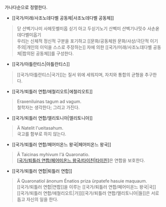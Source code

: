 가나다순으로 정렬한다.

- [[국가/미래/사조노데다벨 공동체|사조노데다벨 공동체]]

> 닫 산벡기나미 사헤둣벨미옵 싣기 아고 두싣기노기 산벡미 산벡기나밋수 사손옫데다벨미옵기  
> 우리는 신체적 정신적 구분을 포기하고 [[문화/공동체원 문화/사상/극단적 이기주의|개인의 이익을 스스로 주장하는]] 자에 의한 [[국가/미래/사조노데다벨 공동체|합의된 공동체]]를 구성한다.

- [[국가/아틀란티스|아틀란티스]]

> [[국가/아틀란티스|국가]]는 질서 위에 세워지며, 자치와 통합의 균형을 추구한다.

- [[국가/퇴틀러 연합/에철리오트|에철리오트]]

> Eraxeniluinas tagum ad vagum.  
> 철학자는 생각한다; 그리고 가진다.

- [[국가/퇴틀러 연합/엘리토니아|엘리토니아]]

> Ä Natelit l'ueitasahum.  
> 국고를 함부로 하지 않는다.

* [[국가/퇴틀러 연합/페어미온느 왕국|페어미온느 왕국]]

> Ä Taicinas myhivum l'ä Quaronatio.  
> [[국가/퇴틀러 연합/페어미온느 왕국/타이친|타이친]](국왕)은 연합을 보호한다.

* [[국가/퇴틀러 연합|퇴틀러 연합]]

> Ä Quaronatiol änonum Énatios priza ürpatefe hasuie maquaum.  
> [[국가/퇴틀러 연합|연합]]을 이루는 [[국가/퇴틀러 연합/페어미온느 왕국|국]][[국가/퇴틀러 연합/에철리오트|가]][[국가/퇴틀러 연합/엘리토니아|들]]은 서로 돕고 자신의 일을 한다.